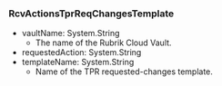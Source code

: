 ### RcvActionsTprReqChangesTemplate
- vaultName: System.String
  - The name of the Rubrik Cloud Vault.
- requestedAction: System.String
- templateName: System.String
  - Name of the TPR requested-changes template.
